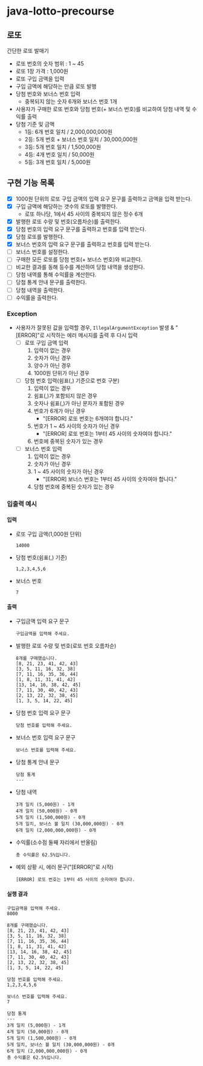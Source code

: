 # java-lotto-precourse

## 로또

간단한 로또 발매기

- 로또 번호의 숫자 범위 : 1 ~ 45
- 로또 1장 가격 : 1,000원
- 로또 구입 금액을 입력
- 구입 금액에 해당하는 만큼 로또 발행
- 당첨 번호와 보너스 번호 입력
    - 중복되지 않는 숫자 6개와 보너스 번호 1개
- 사용자가 구매한 로또 번호와 당첨 번호(+ 보너스 번호)를 비교하여 당첨 내역 및 수익률 출력
- 당첨 기준 및 금액
    - 1등: 6개 번호 일치 / 2,000,000,000원
    - 2등: 5개 번호 + 보너스 번호 일치 / 30,000,000원
    - 3등: 5개 번호 일치 / 1,500,000원
    - 4등: 4개 번호 일치 / 50,000원
    - 5등: 3개 번호 일치 / 5,000원

## 구현 기능 목록

- [x] 1000원 단위의 로또 구입 금액의 입력 요구 문구를 출력하고 금액을 입력 받는다.
- [x] 구입 금액에 해당하는 갯수의 로또를 발행한다.
    - 로또 하나당, 1에서 45 사이의 중복되지 않은 정수 6개
- [x] 발행한 로또 수량 및 번호(오름차순)를 출력한다.
- [x] 당첨 번호의 입력 요구 문구를 출력하고 번호를 입력 받는다.
- [x] 당첨 로또를 발행한다.
- [x] 보너스 번호의 입력 요구 문구를 출력하고 번호를 입력 받는다.
- [ ] 보너스 번호를 설정한다.
- [ ] 구매한 모든 로또를 당첨 번호(+ 보너스 번호)와 비교한다.
- [ ] 비교한 결과를 동해 등수를 계산하여 당첨 내역을 생성한다.
- [ ] 당첨 내역를 통해 수익률을 계산한다.
- [ ] 당첨 통계 안내 문구를 출력한다.
- [ ] 당첨 내역을 출력한다.
- [ ] 수익률을 출력한다.

### Exception

- 사용자가 잘못된 값을 입력할 경우, `IllegalArgumentException` 발생 & "[ERROR]"로 시작하는 에러 메시지를 출력 후 다시 입력
    - [ ] 로또 구입 금액 입력
        1. 입력이 없는 경우
        2. 숫자가 아닌 경우
        3. 양수가 아닌 경우
        4. 1000원 단위가 아닌 경우
    - [ ] 당첨 번호 입력(쉼표(,) 기준으로 번호 구분)
        1. 입력이 없는 경우
        2. 쉼표(,)가 포함되지 않은 경우
        3. 숫자나 쉼표(,)가 아닌 문자가 포함된 경우
        4. 번호가 6개가 아닌 경우
            - "[ERROR] 로또 번호는 6개여야 합니다."
        5. 번호가 1 ~ 45 사이의 숫자가 아닌 경우
            - "[ERROR] 로또 번호는 1부터 45 사이의 숫자여야 합니다."
        6. 번호에 중복된 숫자가 있는 경우
    - [ ] 보너스 번호 입력
        1. 입력이 없는 경우
        2. 숫자가 아닌 경우
        3. 1 ~ 45 사이의 숫자가 아닌 경우
            - "[ERROR] 보너스 번호는 1부터 45 사이의 숫자여야 합니다."
        4. 당첨 번호에 중복된 숫자가 있는 경우

### 입출력 예시

#### 입력

- 로또 구입 금액(1,000원 단위)
    ```
    14000
    ```

- 당첨 번호(쉼표(,) 기준)
    ```
    1,2,3,4,5,6
    ```

- 보너스 번호
    ```
    7
    ```

#### 출력

- 구입금액 입력 요구 문구
    ```
    구입금액을 입력해 주세요.
    ```

- 발행한 로또 수량 및 번호(로또 번호 오름차순)
    ```
    8개를 구매했습니다.
    [8, 21, 23, 41, 42, 43]
    [3, 5, 11, 16, 32, 38]
    [7, 11, 16, 35, 36, 44]
    [1, 8, 11, 31, 41, 42]
    [13, 14, 16, 38, 42, 45]
    [7, 11, 30, 40, 42, 43]
    [2, 13, 22, 32, 38, 45]
    [1, 3, 5, 14, 22, 45]
    ```

- 당첨 번호 입력 요구 문구
    ```
    당첨 번호를 입력해 주세요.
    ```  

- 보너스 번호 입력 요구 문구
    ```
    보너스 번호를 입력해 주세요.
    ```  

- 당첨 통계 안내 문구
    ```
    당첨 통계
    ---
    ```  

- 당첨 내역
    ```
    3개 일치 (5,000원) - 1개
    4개 일치 (50,000원) - 0개
    5개 일치 (1,500,000원) - 0개
    5개 일치, 보너스 볼 일치 (30,000,000원) - 0개
    6개 일치 (2,000,000,000원) - 0개
    ```

- 수익률(소수점 둘째 자리에서 반올림)
    ```
    총 수익률은 62.5%입니다.
    ```

- 예외 상황 시, 에러 문구("[ERROR]"로 시작)
    ```
    [ERROR] 로또 번호는 1부터 45 사이의 숫자여야 합니다.
    ```

#### 실행 결과

```
구입금액을 입력해 주세요.
8000

8개를 구매했습니다.
[8, 21, 23, 41, 42, 43] 
[3, 5, 11, 16, 32, 38] 
[7, 11, 16, 35, 36, 44] 
[1, 8, 11, 31, 41, 42] 
[13, 14, 16, 38, 42, 45] 
[7, 11, 30, 40, 42, 43] 
[2, 13, 22, 32, 38, 45] 
[1, 3, 5, 14, 22, 45]

당첨 번호를 입력해 주세요.
1,2,3,4,5,6

보너스 번호를 입력해 주세요.
7

당첨 통계
---
3개 일치 (5,000원) - 1개
4개 일치 (50,000원) - 0개
5개 일치 (1,500,000원) - 0개
5개 일치, 보너스 볼 일치 (30,000,000원) - 0개
6개 일치 (2,000,000,000원) - 0개
총 수익률은 62.5%입니다.
```
